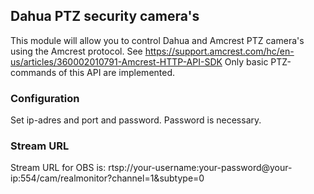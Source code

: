 ## Dahua PTZ security camera's

This module will allow you to control Dahua and Amcrest PTZ camera's using the Amcrest protocol. See https://support.amcrest.com/hc/en-us/articles/360002010791-Amcrest-HTTP-API-SDK
Only basic PTZ-commands of this API are implemented.

### Configuration
Set ip-adres and port and password. Password is necessary.

### Stream URL
Stream URL for OBS is:
rtsp://your-username:your-password@your-ip:554/cam/realmonitor?channel=1&subtype=0